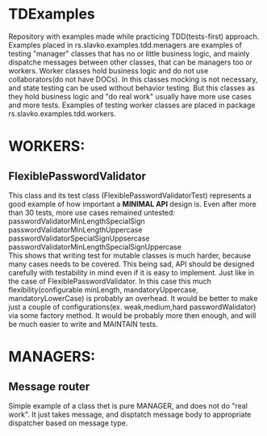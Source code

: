 # TDExamples
Repository with examples made while practicing TDD(tests-first) approach.
Examples placed in rs.slavko.examples.tdd.menagers are examples of testing "manager" classes that
has no or little business logic, and mainly dispatche messages between other classes, that can be managers too
or workers. Worker classes hold business logic and do not use collaborators(do not have DOCs). In this classes
mocking is not necessary, and state testing can be used without behavior testing. But this classes as they hold
business logic and "do real work" usually have more use cases and more tests. Examples of testing worker classes are
placed in package rs.slavko.examples.tdd.workers.

# WORKERS:
## FlexiblePasswordValidator
This class and its test class (FlexiblePasswordValidatorTest) represents a<br/>
good example of how important a <b>MINIMAL API</b> design is. Even after more<br/>
than 30 tests, more use cases remained untested:<br/>
  passwordValidatorMinLengthSpecialSign<br/>
  passwordValidatorMinLengthUppercase<br/>
  passwordValidatorSpecialSignUppsercase<br/>
  passwordValidatorMinLengthSpecialSignUppercase<br/>
This shows that writing test for mutable classes is much harder, because many cases needs to be covered.
This being sad, API should be designed carefully with testability in mind even if
it is easy to implement. Just like in the case of FlexiblePasswordValidator. 
In this case this much flexibility(configurable minLength, mandatoryUppercase, mandatoryLowerCase)
is probably an overhead. It would be better to make just a couple of configurations(ex. weak,medium,hard passwordWalidator)
via some factory method. It would be probably more then enough, and will be much easier to write and MAINTAIN tests.

# MANAGERS:
## Message router
Simple example of a class thet is pure MANAGER, and does not do "real work". It just takes message, and disptatch
message body to appropriate dispatcher based on message type.